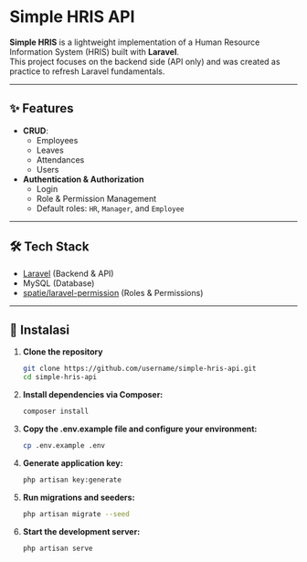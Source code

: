# Simple HRIS API

**Simple HRIS** is a lightweight implementation of a Human Resource Information System (HRIS) built with **Laravel**.  
This project focuses on the backend side (API only) and was created as practice to refresh Laravel fundamentals.

---

## ✨ Features

-   **CRUD**:
    -   Employees
    -   Leaves
    -   Attendances
    -   Users
-   **Authentication & Authorization**
    -   Login
    -   Role & Permission Management
    -   Default roles: `HR`, `Manager`, and `Employee`

---

## 🛠️ Tech Stack

-   [Laravel](https://laravel.com/) (Backend & API)
-   MySQL (Database)
-   [spatie/laravel-permission](https://spatie.be/docs/laravel-permission) (Roles & Permissions)

---

## 🚀 Instalasi

1. **Clone the repository**
    ```bash
    git clone https://github.com/username/simple-hris-api.git
    cd simple-hris-api
    ```
2. **Install dependencies via Composer:**
    ```bash
    composer install
    ```
3. **Copy the .env.example file and configure your environment:**
    ```bash
    cp .env.example .env
    ```
4. **Generate application key:**
    ```bash
    php artisan key:generate
    ```
5. **Run migrations and seeders:**
    ```bash
    php artisan migrate --seed
    ```
6. **Start the development server:**
    ```bash
    php artisan serve
    ```
